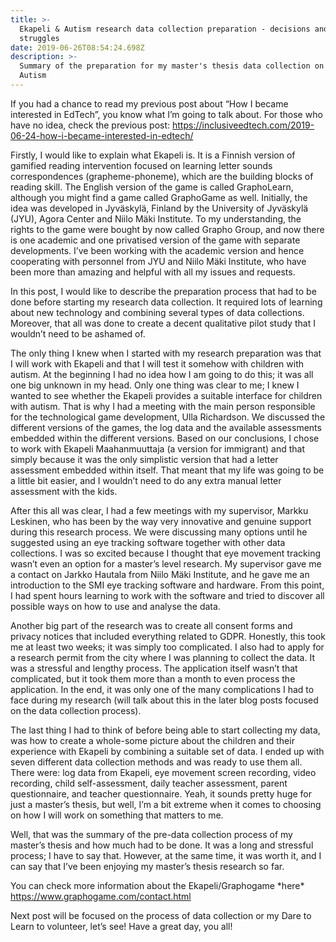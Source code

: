 ```yaml
---
title: >-
  Ekapeli & Autism research data collection preparation - decisions and
  struggles
date: 2019-06-26T08:54:24.698Z
description: >-
  Summary of the preparation for my master's thesis data collection on Ekapeli &
  Autism
---
```

If you had a chance to read my previous post about “How I became interested in EdTech”, you know what I’m going to talk about. For those who have no idea, check the previous post: <https://inclusiveedtech.com/2019-06-24-how-i-became-interested-in-edtech/>

Firstly, I would like to explain what Ekapeli is. It is a Finnish version of gamified reading intervention focused on learning letter sounds correspondences (grapheme-phoneme), which are the building blocks of reading skill. The English version of the game is called GraphoLearn, although you might find a game called GraphoGame as well. Initially, the idea was developed in Jyväskylä, Finland by the University of Jyväskylä (JYU), Agora Center and Niilo Mäki Institute. To my understanding, the rights to the game were bought by now called Grapho Group, and now there is one academic and one privatised version of the game with separate developments. I’ve been working with the academic version and hence cooperating with personnel from JYU and Niilo Mäki Institute, who have been more than amazing and helpful with all my issues and requests. 

In this post, I would like to describe the preparation process that had to be done before starting my research data collection. It required lots of learning about new technology and combining several types of data collections. Moreover, that all was done to create a decent qualitative pilot study that I wouldn’t need to be ashamed of. 

The only thing I knew when I started with my research preparation was that I will work with Ekapeli and that I will test it somehow with children with autism. At the beginning I had no idea how I am going to do this; it was all one big unknown in my head. Only one thing was clear to me; I knew I wanted to see whether the Ekapeli provides a suitable interface for children with autism. That is why I had a meeting with the main person responsible for the technological game development, Ulla Richardson. We discussed the different versions of the games, the log data and the available assessments embedded within the different versions. Based on our conclusions, I chose to work with Ekapeli Maahanmuuttaja (a version for immigrant) and that simply because it was the only simplistic version that had a letter assessment embedded within itself. That meant that my life was going to be a little bit easier, and I wouldn’t need to do any extra manual letter assessment with the kids. 

After this all was clear, I had a few meetings with my supervisor, Markku Leskinen, who has been by the way very innovative and genuine support during this research process. We were discussing many options until he suggested using an eye tracking software together with other data collections. I was so excited because I thought that eye movement tracking wasn’t even an option for a master’s level research. My supervisor gave me a contact on Jarkko Hautala from Niilo Mäki Institute, and he gave me an introduction to the SMI eye tracking software and hardware. From this point, I had spent hours learning to work with the software and tried to discover all possible ways on how to use and analyse the data.

Another big part of the research was to create all consent forms and privacy notices that included everything related to GDPR. Honestly, this took me at least two weeks; it was simply too complicated. I also had to apply for a research permit from the city where I was planning to collect the data. It was a stressful and lengthy process. The application itself wasn’t that complicated, but it took them more than a month to even process the application. In the end, it was only one of the many complications I had to face during my research (will talk about this in the later blog posts focused on the data collection process).

The last thing I had to think of before being able to start collecting my data, was how to create a whole-some picture about the children and their experience with Ekapeli by combining a suitable set of data. I ended up with seven different data collection methods and was ready to use them all. There were: log data from Ekapeli, eye movement screen recording, video recording, child self-assessment, daily teacher assessment, parent questionnaire, and teacher questionnaire. Yeah, it sounds pretty huge for just a master’s thesis, but well, I’m a bit extreme when it comes to choosing on how I will work on something that matters to me. 

Well, that was the summary of the pre-data collection process of my master’s thesis and how much had to be done. It was a long and stressful process; I have to say that. However, at the same time, it was worth it, and I can say that I’ve been enjoying my master’s thesis research so far.

You can check more information about the Ekapeli/Graphogame \*here\* https://www.graphogame.com/contact.html

Next post will be focused on the process of data collection or my Dare to Learn to volunteer, let’s see! Have a great day, you all!
